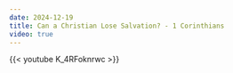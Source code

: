 ```yaml
---
date: 2024-12-19
title: Can a Christian Lose Salvation? - 1 Corinthians
video: true
---
```



{{< youtube K_4RFoknrwc >}}
